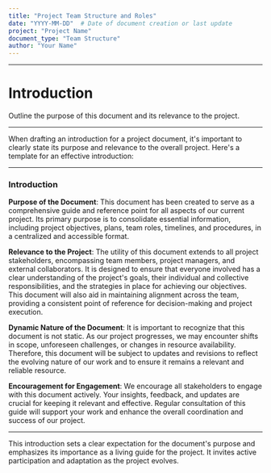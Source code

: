 ```yaml
---
title: "Project Team Structure and Roles"
date: "YYYY-MM-DD"  # Date of document creation or last update
project: "Project Name"
document_type: "Team Structure"
author: "Your Name"
---
```

---
# Introduction

Outline the purpose of this document and its relevance to the project.

---
When drafting an introduction for a project document, it's important to clearly state its purpose and relevance to the overall project. Here's a template for an effective introduction:

---

### Introduction

**Purpose of the Document**: This document has been created to serve as a comprehensive guide and reference point for all aspects of our current project. Its primary purpose is to consolidate essential information, including project objectives, plans, team roles, timelines, and procedures, in a centralized and accessible format.

**Relevance to the Project**: The utility of this document extends to all project stakeholders, encompassing team members, project managers, and external collaborators. It is designed to ensure that everyone involved has a clear understanding of the project's goals, their individual and collective responsibilities, and the strategies in place for achieving our objectives. This document will also aid in maintaining alignment across the team, providing a consistent point of reference for decision-making and project execution.

**Dynamic Nature of the Document**: It is important to recognize that this document is not static. As our project progresses, we may encounter shifts in scope, unforeseen challenges, or changes in resource availability. Therefore, this document will be subject to updates and revisions to reflect the evolving nature of our work and to ensure it remains a relevant and reliable resource.

**Encouragement for Engagement**: We encourage all stakeholders to engage with this document actively. Your insights, feedback, and updates are crucial for keeping it relevant and effective. Regular consultation of this guide will support your work and enhance the overall coordination and success of our project.

---

This introduction sets a clear expectation for the document's purpose and emphasizes its importance as a living guide for the project. It invites active participation and adaptation as the project evolves.

